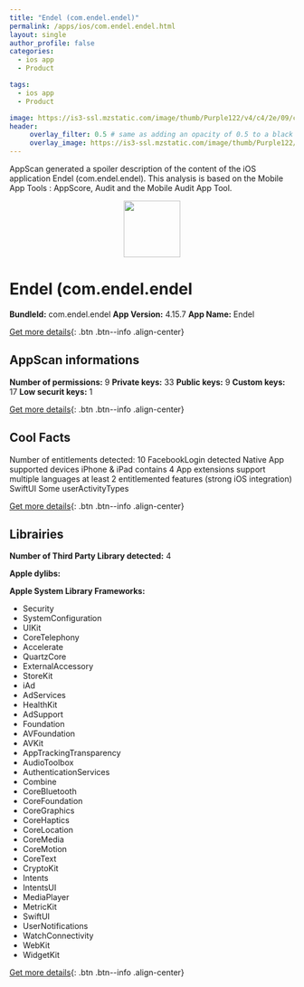 ```yaml
---
title: "Endel (com.endel.endel)"
permalink: /apps/ios/com.endel.endel.html
layout: single
author_profile: false
categories: 
  - ios app 
  - Product 

tags: 
  - ios app 
  - Product 

image: https://is3-ssl.mzstatic.com/image/thumb/Purple122/v4/c4/2e/09/c42e09a4-6b00-620e-ee7c-9c092e11d13e/AppIcon-1x_U007emarketing-0-10-0-85-220.png/512x512bb.jpg
header: 
     overlay_filter: 0.5 # same as adding an opacity of 0.5 to a black background
     overlay_image: https://is3-ssl.mzstatic.com/image/thumb/Purple122/v4/c4/2e/09/c42e09a4-6b00-620e-ee7c-9c092e11d13e/AppIcon-1x_U007emarketing-0-10-0-85-220.png/512x512bb.jpg
---
```

AppScan generated a spoiler description of the content of the iOS application Endel (com.endel.endel). This analysis is based on the Mobile App Tools : AppScore, Audit and the Mobile Audit App Tool.

  
  
<div style="text-align: center;"><img src="https://is3-ssl.mzstatic.com/image/thumb/Purple122/v4/c4/2e/09/c42e09a4-6b00-620e-ee7c-9c092e11d13e/AppIcon-1x_U007emarketing-0-10-0-85-220.png/512x512bb.jpg" width="100" height="100"></div>  
  
# Endel (com.endel.endel

**BundleId:** com.endel.endel
**App Version:** 4.15.7
**App Name:** Endel


[Get more details](/pricing.html){: .btn .btn--info .align-center}  
  
## AppScan informations 

**Number of permissions:** 9
**Private keys:** 33
**Public keys:** 9
**Custom keys:** 17
**Low securit keys:** 1
  
[Get more details](/pricing.html){: .btn .btn--info .align-center}

## Cool Facts

Number of entitlements detected: 10
FacebookLogin detected
Native App
supported devices iPhone & iPad
contains 4 App extensions
support multiple languages
at least 2 entitlemented features (strong iOS integration)
SwiftUI
Some userActivityTypes
  
[Get more details](/pricing.html){: .btn .btn--info .align-center}

## Librairies 
**Number of Third Party Library detected:** 4

**Apple dylibs:**


**Apple System Library Frameworks:**
- Security
- SystemConfiguration
- UIKit
- CoreTelephony
- Accelerate
- QuartzCore
- ExternalAccessory
- StoreKit
- iAd
- AdServices
- HealthKit
- AdSupport
- Foundation
- AVFoundation
- AVKit
- AppTrackingTransparency
- AudioToolbox
- AuthenticationServices
- Combine
- CoreBluetooth
- CoreFoundation
- CoreGraphics
- CoreHaptics
- CoreLocation
- CoreMedia
- CoreMotion
- CoreText
- CryptoKit
- Intents
- IntentsUI
- MediaPlayer
- MetricKit
- SwiftUI
- UserNotifications
- WatchConnectivity
- WebKit
- WidgetKit


  
[Get more details](/pricing.html){: .btn .btn--info .align-center}

